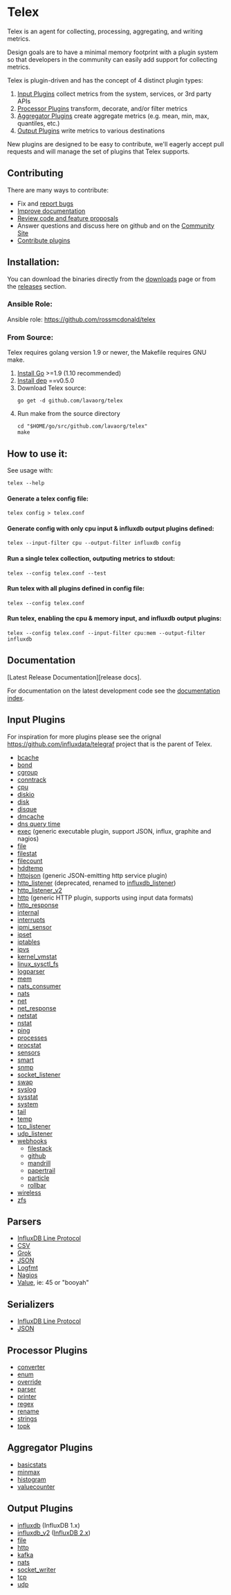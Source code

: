 # Telex 

Telex is an agent for collecting, processing, aggregating, and writing metrics.

Design goals are to have a minimal memory footprint with a plugin system so
that developers in the community can easily add support for collecting
metrics.

Telex is plugin-driven and has the concept of 4 distinct plugin types:

1. [Input Plugins](#input-plugins) collect metrics from the system, services, or 3rd party APIs
2. [Processor Plugins](#processor-plugins) transform, decorate, and/or filter metrics
3. [Aggregator Plugins](#aggregator-plugins) create aggregate metrics (e.g. mean, min, max, quantiles, etc.)
4. [Output Plugins](#output-plugins) write metrics to various destinations

New plugins are designed to be easy to contribute, we'll eagerly accept pull
requests and will manage the set of plugins that Telex supports.

## Contributing

There are many ways to contribute:
- Fix and [report bugs](https://github.com/lavaorg/telex/issues/new)
- [Improve documentation](https://github.com/lavaorg/telex/issues?q=is%3Aopen+label%3Adocumentation)
- [Review code and feature proposals](https://github.com/lavaorg/telex/pulls)
- Answer questions and discuss here on github and on the [Community Site](https://community.influxdata.com/)
- [Contribute plugins](CONTRIBUTING.md)

## Installation:

You can download the binaries directly from the [downloads](https://www.influxdata.com/downloads) page
or from the [releases](https://github.com/lavaorg/telex/releases) section.

### Ansible Role:

Ansible role: https://github.com/rossmcdonald/telex

### From Source:

Telex requires golang version 1.9 or newer, the Makefile requires GNU make.

1. [Install Go](https://golang.org/doc/install) >=1.9 (1.10 recommended)
2. [Install dep](https://golang.github.io/dep/docs/installation.html) ==v0.5.0
3. Download Telex source:
   ```
   go get -d github.com/lavaorg/telex
   ```
4. Run make from the source directory
   ```
   cd "$HOME/go/src/github.com/lavaorg/telex"
   make
   ```

## How to use it:

See usage with:

```
telex --help
```

#### Generate a telex config file:

```
telex config > telex.conf
```

#### Generate config with only cpu input & influxdb output plugins defined:

```
telex --input-filter cpu --output-filter influxdb config
```

#### Run a single telex collection, outputing metrics to stdout:

```
telex --config telex.conf --test
```

#### Run telex with all plugins defined in config file:

```
telex --config telex.conf
```

#### Run telex, enabling the cpu & memory input, and influxdb output plugins:

```
telex --config telex.conf --input-filter cpu:mem --output-filter influxdb
```

## Documentation

[Latest Release Documentation][release docs].

For documentation on the latest development code see the [documentation index][devel docs].

[devel docs]: docs

## Input Plugins

For inspiration for more plugins please see the orignal https://github.com/influxdata/telegraf project that is the parent of Telex.

* [bcache](./plugins/inputs/bcache)
* [bond](./plugins/inputs/bond)
* [cgroup](./plugins/inputs/cgroup)
* [conntrack](./plugins/inputs/conntrack)
* [cpu](./plugins/inputs/cpu)
* [diskio](./plugins/inputs/diskio)
* [disk](./plugins/inputs/disk)
* [disque](./plugins/inputs/disque)
* [dmcache](./plugins/inputs/dmcache)
* [dns query time](./plugins/inputs/dns_query)
* [exec](./plugins/inputs/exec) (generic executable plugin, support JSON, influx, graphite and nagios)
* [file](./plugins/inputs/file)
* [filestat](./plugins/inputs/filestat)
* [filecount](./plugins/inputs/filecount)
* [hddtemp](./plugins/inputs/hddtemp)
* [httpjson](./plugins/inputs/httpjson) (generic JSON-emitting http service plugin)
* [http_listener](./plugins/inputs/influxdb_listener) (deprecated, renamed to [influxdb_listener](/plugins/inputs/influxdb_listener))
* [http_listener_v2](./plugins/inputs/http_listener_v2)
* [http](./plugins/inputs/http) (generic HTTP plugin, supports using input data formats)
* [http_response](./plugins/inputs/http_response)
* [internal](./plugins/inputs/internal)
* [interrupts](./plugins/inputs/interrupts)
* [ipmi_sensor](./plugins/inputs/ipmi_sensor)
* [ipset](./plugins/inputs/ipset)
* [iptables](./plugins/inputs/iptables)
* [ipvs](./plugins/inputs/ipvs)
* [kernel_vmstat](./plugins/inputs/kernel_vmstat)
* [linux_sysctl_fs](./plugins/inputs/linux_sysctl_fs)
* [logparser](./plugins/inputs/logparser)
* [mem](./plugins/inputs/mem)
* [nats_consumer](./plugins/inputs/nats_consumer)
* [nats](./plugins/inputs/nats)
* [net](./plugins/inputs/net)
* [net_response](./plugins/inputs/net_response)
* [netstat](./plugins/inputs/net)
* [nstat](./plugins/inputs/nstat)
* [ping](./plugins/inputs/ping)
* [processes](./plugins/inputs/processes)
* [procstat](./plugins/inputs/procstat)
* [sensors](./plugins/inputs/sensors)
* [smart](./plugins/inputs/smart)
* [snmp](./plugins/inputs/snmp)
* [socket_listener](./plugins/inputs/socket_listener)
* [swap](./plugins/inputs/swap)
* [syslog](./plugins/inputs/syslog)
* [sysstat](./plugins/inputs/sysstat)
* [system](./plugins/inputs/system)
* [tail](./plugins/inputs/tail)
* [temp](./plugins/inputs/temp)
* [tcp_listener](./plugins/inputs/socket_listener)
* [udp_listener](./plugins/inputs/socket_listener)
* [webhooks](./plugins/inputs/webhooks)
  * [filestack](./plugins/inputs/webhooks/filestack)
  * [github](./plugins/inputs/webhooks/github)
  * [mandrill](./plugins/inputs/webhooks/mandrill)
  * [papertrail](./plugins/inputs/webhooks/papertrail)
  * [particle](./plugins/inputs/webhooks/particle)
  * [rollbar](./plugins/inputs/webhooks/rollbar)
* [wireless](./plugins/inputs/wireless)
* [zfs](./plugins/inputs/zfs)

## Parsers

- [InfluxDB Line Protocol](/plugins/parsers/influx)
- [CSV](/plugins/parsers/csv)
- [Grok](/plugins/parsers/grok)
- [JSON](/plugins/parsers/json)
- [Logfmt](/plugins/parsers/logfmt)
- [Nagios](/plugins/parsers/nagios)
- [Value](/plugins/parsers/value), ie: 45 or "booyah"

## Serializers

- [InfluxDB Line Protocol](/plugins/serializers/influx)
- [JSON](/plugins/serializers/json)

## Processor Plugins

* [converter](./plugins/processors/converter)
* [enum](./plugins/processors/enum)
* [override](./plugins/processors/override)
* [parser](./plugins/processors/parser)
* [printer](./plugins/processors/printer)
* [regex](./plugins/processors/regex)
* [rename](./plugins/processors/rename)
* [strings](./plugins/processors/strings)
* [topk](./plugins/processors/topk)

## Aggregator Plugins

* [basicstats](./plugins/aggregators/basicstats)
* [minmax](./plugins/aggregators/minmax)
* [histogram](./plugins/aggregators/histogram)
* [valuecounter](./plugins/aggregators/valuecounter)

## Output Plugins

* [influxdb](./plugins/outputs/influxdb) (InfluxDB 1.x)
* [influxdb_v2](./plugins/outputs/influxdb_v2) ([InfluxDB 2.x](https://github.com/influxdata/platform))
* [file](./plugins/outputs/file)
* [http](./plugins/outputs/http)
* [kafka](./plugins/outputs/kafka)
* [nats](./plugins/outputs/nats)
* [socket_writer](./plugins/outputs/socket_writer)
* [tcp](./plugins/outputs/socket_writer)
* [udp](./plugins/outputs/socket_writer)
